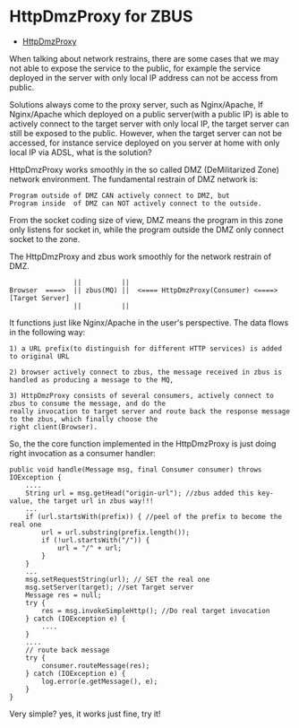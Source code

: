 # HttpDmzProxy for ZBUS

* [HttpDmzProxy]( "http://git.oschina.net/rushmore/zbus/blob/master/src/main/java/org/zbus/proxy/HttpDmzProxy.java?dir=0&filepath=src%2Fmain%2Fjava%2Forg%2Fzbus%2Fproxy%2FHttpDmzProxy.java&oid=d21cab8096efcb6af2f2c0d936d93b6a5e163020&sha=eaa53da3a93d23bb8ef7293cd0411c90a0e7a2b0" "")

When talking about network restrains, there are some cases that we may not able to expose the service to the public, for example the service deployed in the server with only local IP address can not be access from public. 

Solutions always come to the proxy server, such as Nginx/Apache, If Nginx/Apache which deployed on a public server(with a public IP) is able to actively connect to the target server with only local IP, the target server can still be exposed to the public. However, when the target server can not be accessed, for instance service deployed on you server at home with only local IP via ADSL, what is the solution?

HttpDmzProxy works smoothly in the so called DMZ (DeMilitarized Zone) network environment. The fundamental restrain of DMZ network is:

	Program outside of DMZ CAN actively connect to DMZ, but 
	Program inside  of DMZ can NOT actively connect to the outside.

From the socket coding size of view, DMZ means the program in this zone only listens for socket in, while the program outside the DMZ only connect socket to the zone.


The HttpDmzProxy and zbus work smoothly for the network restrain of DMZ. 


	                ||          ||
	Browser  ====>  || zbus(MQ) ||  <==== HttpDmzProxy(Consumer) <====>[Target Server]
	                ||          ||

It functions just like Nginx/Apache in the user's perspective. The data flows in the following way:

	1) a URL prefix(to distinguish for different HTTP services) is added to original URL
	
	2) browser actively connect to zbus, the message received in zbus is handled as producing a message to the MQ,
	
	3) HttpDmzProxy consists of several consumers, actively connect to zbus to consume the message, and do the 
	really invocation to target server and route back the response message to the zbus, which finally choose the 
	right client(Browser).


So, the the core function implemented in the HttpDmzProxy is just doing right invocation as a consumer handler:

	
	public void handle(Message msg, final Consumer consumer) throws IOException {
		....
		String url = msg.getHead("origin-url"); //zbus added this key-value, the target url in zbus way!!!
		...
		if (url.startsWith(prefix)) { //peel of the prefix to become the real one
			url = url.substring(prefix.length());
			if (!url.startsWith("/")) {
				url = "/" + url;
			}
		}
		...
		msg.setRequestString(url); // SET the real one
		msg.setServer(target); //set Target server 
		Message res = null;
		try {
			res = msg.invokeSimpleHttp(); //Do real target invocation
		} catch (IOException e) {
			....
		}
		....
		// route back message
		try {
			consumer.routeMessage(res);
		} catch (IOException e) {
			log.error(e.getMessage(), e);
		}
	}
 
 Very simple? yes, it works just fine, try it!